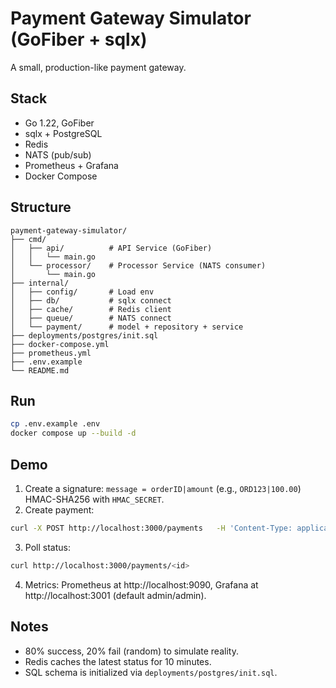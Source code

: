 # Payment Gateway Simulator (GoFiber + sqlx)

A small, production-like payment gateway.

## Stack
- Go 1.22, GoFiber
- sqlx + PostgreSQL
- Redis
- NATS (pub/sub)
- Prometheus + Grafana
- Docker Compose

## Structure
```
payment-gateway-simulator/
├── cmd/
│   ├── api/          # API Service (GoFiber)
│   │   └── main.go
│   └── processor/    # Processor Service (NATS consumer)
│       └── main.go
├── internal/
│   ├── config/       # Load env
│   ├── db/           # sqlx connect
│   ├── cache/        # Redis client
│   ├── queue/        # NATS connect
│   └── payment/      # model + repository + service
├── deployments/postgres/init.sql
├── docker-compose.yml
├── prometheus.yml
├── .env.example
└── README.md 

```
## Run
```bash
cp .env.example .env   
docker compose up --build -d
```

## Demo
1. Create a signature: `message = orderID|amount` (e.g., `ORD123|100.00`) HMAC-SHA256 with `HMAC_SECRET`.
2. Create payment:
```bash
curl -X POST http://localhost:3000/payments   -H 'Content-Type: application/json'   -d '{"order_id":"ORD123","amount":100.00,"signature":"<hex-signature>"}'
```
3. Poll status:
```bash
curl http://localhost:3000/payments/<id>
```
4. Metrics: Prometheus at http://localhost:9090, Grafana at http://localhost:3001 (default admin/admin).

## Notes
- 80% success, 20% fail (random) to simulate reality.
- Redis caches the latest status for 10 minutes.
- SQL schema is initialized via `deployments/postgres/init.sql`.
```


